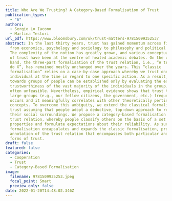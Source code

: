```yaml
---
title: Who Are We Trusting? A Category-Based Formalisation of Trust
publication_types:
  - "6"
authors:
  - Sergio Lo Iacono
  - Martina Testori
url_pdf: https://www.bloomsbury.com/uk/trust-matters-9781509935253/
abstract: In the last thirty years, trust has gained momentum across fields,
  from economics, psychology and sociology to philosophy and political science.
  The complexity of the notion has greatly grown, and various conceptualisations
  of trust have been at the centre of heated academic debates. On the other
  hand, the three-part formalisation of the trust relation, i.e., “A trusts B to
  do X”, has remained mostly unchanged over the years. This “classic
  formalisation” relies on a case-by-case approach whereby we trust one
  individual at the time in regard to one specific action. As a result, trust
  towards groups of people can be established only by evaluating the expected
  trustworthiness of the vast majority of the individuals in the group, which is
  often unfeasible. Nevertheless, empirical evidence shows that trust towards
  large groups (e.g., our fellow citizens, the government, etc.) frequently
  occurs and it meaningfully correlates with other theoretically pertinent
  concepts. To overcome this ambiguity, we extend the classical formalisation of
  trust assuming that people adopt a deductive, top-down approach to relate with
  their social surroundings. We propose a category-based formalisation of the
  trust relation, whereby people classify others on the basis of a set of
  properties and formulate expectations about their reliability. As such, our
  formalisation encapsulates and expands the classic formalisation, proposing an
  annotation of the trust relation that encompasses both particular and general
  forms of trust.
draft: false
featured: false
categories:
  - Cooperation
  - Trust
  - Category-Based Formalisation
image:
  filename: 9781509935253.jpeg
  focal_point: Smart
  preview_only: false
date: 2022-01-20T14:48:02.346Z
---
```

